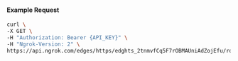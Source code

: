<!-- Code generated for API Clients. DO NOT EDIT. -->

#### Example Request

```bash
curl \
-X GET \
-H "Authorization: Bearer {API_KEY}" \
-H "Ngrok-Version: 2" \
https://api.ngrok.com/edges/https/edghts_2tnmvfCq5F7rOBMAUniAdZojEfu/routes/edghtsrt_2tnmvcweKACnDOMhuB9j5Lbbuby/oidc
```
